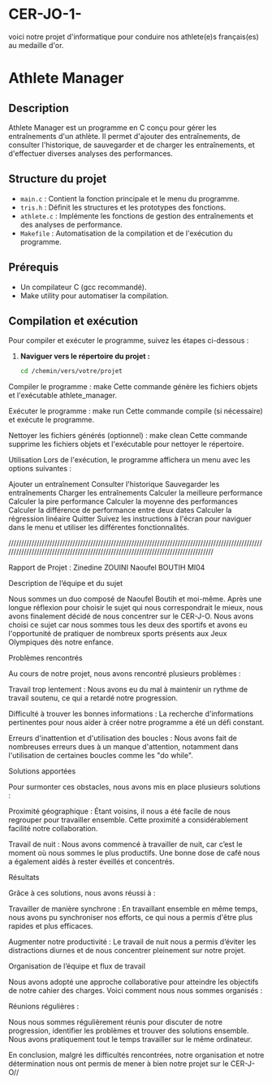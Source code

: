 # CER-JO-1-
voici notre projet d'informatique pour conduire  nos athlete(e)s français(es) au medaille d'or.

# Athlete Manager

## Description

Athlete Manager est un programme en C conçu pour gérer les entraînements d'un athlète. Il permet d'ajouter des entraînements, de consulter l'historique, de sauvegarder et de charger les entraînements, et d'effectuer diverses analyses des performances.

## Structure du projet

- `main.c` : Contient la fonction principale et le menu du programme.
- `tris.h` : Définit les structures et les prototypes des fonctions.
- `athlete.c` : Implémente les fonctions de gestion des entraînements et des analyses de performance.
- `Makefile` : Automatisation de la compilation et de l'exécution du programme.

## Prérequis

- Un compilateur C (gcc recommandé).
- Make utility pour automatiser la compilation.

## Compilation et exécution

Pour compiler et exécuter le programme, suivez les étapes ci-dessous :

1. **Naviguer vers le répertoire du projet :**

   ```sh
   cd /chemin/vers/votre/projet

Compiler le programme :
make
Cette commande génère les fichiers objets et l'exécutable athlete_manager.

Exécuter le programme :
make run
Cette commande compile (si nécessaire) et exécute le programme.

Nettoyer les fichiers générés (optionnel) :
make clean
Cette commande supprime les fichiers objets et l'exécutable pour nettoyer le répertoire.

Utilisation
Lors de l'exécution, le programme affichera un menu avec les options suivantes :

Ajouter un entraînement
Consulter l'historique
Sauvegarder les entraînements
Charger les entraînements
Calculer la meilleure performance
Calculer la pire performance
Calculer la moyenne des performances
Calculer la différence de performance entre deux dates
Calculer la régression linéaire
Quitter
Suivez les instructions à l'écran pour naviguer dans le menu et utiliser les différentes fonctionnalités.


///////////////////////////////////////////////////////////////////////////////////////////////////////////////////////////////////////////////////////////////////////////////////

Rapport de Projet :              Zinedine ZOUINI Naoufel BOUTIH MI04  

 

Description de l’équipe et du sujet 

Nous sommes un duo composé de Naoufel Boutih et moi-même. Après une longue réflexion pour choisir le sujet qui nous correspondrait le mieux, nous avons finalement décidé de nous concentrer sur le CER-J-O. Nous avons choisi ce sujet car nous sommes tous les deux des sportifs et avons eu l'opportunité de pratiquer de nombreux sports présents aux Jeux Olympiques dès notre enfance. 

 

Problèmes rencontrés 

Au cours de notre projet, nous avons rencontré plusieurs problèmes : 

Travail trop lentement : Nous avons eu du mal à maintenir un rythme de travail soutenu, ce qui a retardé notre progression. 

Difficulté à trouver les bonnes informations : La recherche d'informations pertinentes pour nous aider à créer notre programme a été un défi constant. 

Erreurs d'inattention et d'utilisation des boucles : Nous avons fait de nombreuses erreurs dues à un manque d'attention, notamment dans l'utilisation de certaines boucles comme les "do while". 

Solutions apportées 

Pour surmonter ces obstacles, nous avons mis en place plusieurs solutions : 

Proximité géographique : Étant voisins, il nous a été facile de nous regrouper pour travailler ensemble. Cette proximité a considérablement facilité notre collaboration. 

Travail de nuit : Nous avons commencé à travailler de nuit, car c’est le moment où nous sommes le plus productifs. Une bonne dose de café nous a également aidés à rester éveillés et concentrés. 

Résultats 

Grâce à ces solutions, nous avons réussi à : 

Travailler de manière synchrone : En travaillant ensemble en même temps, nous avons pu synchroniser nos efforts, ce qui nous a permis d'être plus rapides et plus efficaces. 

Augmenter notre productivité : Le travail de nuit nous a permis d’éviter les distractions diurnes et de nous concentrer pleinement sur notre projet. 

 

Organisation de l’équipe et flux de travail 

Nous avons adopté une approche collaborative pour atteindre les objectifs de notre cahier des charges. Voici comment nous nous sommes organisés : 

Réunions régulières :  

Nous nous sommes régulièrement réunis pour discuter de notre progression, identifier les problèmes et trouver des solutions ensemble. Nous avons pratiquement tout le temps travailler sur le même ordinateur. 

En conclusion, malgré les difficultés rencontrées, notre organisation et notre détermination nous ont permis de mener à bien notre projet sur le CER-J-O//
   
